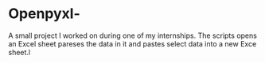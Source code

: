 # Openpyxl-
A small project I worked on during one of my internships. The scripts opens an Excel sheet pareses the data in it and pastes select data into a new Exce sheet.l 
